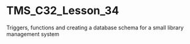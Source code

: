 # TMS_C32_Lesson_34
Triggers, functions and creating a database schema for a small library management system
